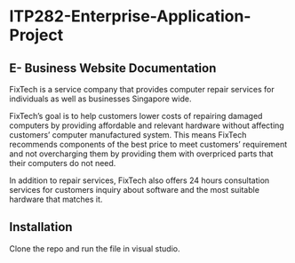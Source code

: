 # ITP282-Enterprise-Application-Project
 
## E- Business Website Documentation
FixTech is a service company that provides computer repair services for individuals as well as businesses Singapore wide. 

FixTech’s goal is to help customers lower costs of repairing damaged computers by providing affordable and relevant hardware without affecting customers’ computer manufactured system. This means FixTech recommends components of the best price to meet customers’ requirement and not overcharging them by providing them with overpriced parts that their computers do not need.

In addition to repair services, FixTech also offers 24 hours consultation services for customers inquiry about software and the most suitable hardware that matches it. 


Installation
---
Clone the repo and run the file in visual studio.
